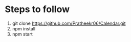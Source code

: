 # Steps to follow

1. git clone https://github.com/Pratheekr06/Calendar.git
2. npm install
3. npm start

